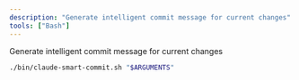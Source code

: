 ```yaml
---
description: "Generate intelligent commit message for current changes"
tools: ["Bash"]
---
```


Generate intelligent commit message for current changes

```bash
./bin/claude-smart-commit.sh "$ARGUMENTS"
```
